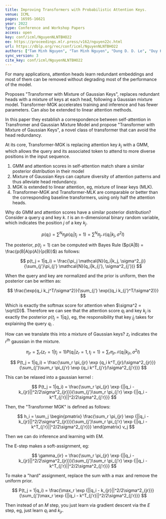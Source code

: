 ```yaml
---
title: Improving Transformers with Probabilistic Attention Keys.
venue: ICML
pages: 16595-16621
year: 2022
type: Conference and Workshop Papers
access: open
key: conf/icml/NguyenNLNTBHO22
ee: https://proceedings.mlr.press/v162/nguyen22c.html
url: https://dblp.org/rec/conf/icml/NguyenNLNTBHO22
authors: ["Tam Minh Nguyen", "Tan Minh Nguyen", "Dung D. D. Le", "Duy Khuong Nguyen", "Viet-Anh Tran", "Richard G. Baraniuk", "Nhat Ho", "Stanley J. Osher"]
sync_version: 3
cite_key: conf/icml/NguyenNLNTBHO22
---
```


For many applications, attention heads learn redundant embeddings and most of them can be removed without degrading most of the performance of the model.

Proposes "Transformer with Mixture of Gaussian Keys", replaces redundant heads with a mixture of keys at each head, following a Gaussian mixture model. Transformer-MGK accelerates training and inference and has fewer parameters. Can also be extended to linear attention methods.

In this paper they establish a correspondence between self-attention in Transfromer and Gaussian Mixture Model and propose "Transformer with Mixture of Gaussian Keys", a novel class of transformer that can avoid the head redundancy.

At its core, Transformer-MGK is replacing attention key $k_j$ with a GMM, which allows the query and its associated token to attend to more diverse positions in the input sequence.
 1. GMM and attention scores in self-attention match share a similar posterior distribution in their model
 2. Mixture of Gaussian Keys can capture diversity of attention patterns and thus alleviate head redundancy.
 3. MGK is extended to linear attention, eg, mixture of linear keys (MLK).
 4. Transformer-MGK and Transformer-MLK are comparable or better than the corresponding baseline transformers, using only half the attention heads.

Why do GMM and attention scores have a similar posterior distribution? Consider a query $q$ and key $k$. $t$ is an n-dimensional binary random variable, which indicates the position $j$ of a key $k_j$.

$$
p(q_i) = \sum^N \pi_j p(q_i|t_j = 1) = \sum^N \pi_j \mathcal{N}(q_i|k_j, \sigma^2I)
$$

The posterior, $p(t_j = 1)$ can be computed with Bayes Rule ($p(A|B) = \frac{p(B|A)p(A)}{p(B)}$) as follows:

$$
p(t_j = 1|q_i) = \frac{\pi_j \mathcal{N}(q_i|k_j, \sigma^2_j)}{\sum_{j'}\pi_{j'} \mathcal{N}(q_i|k_{j'}, \sigma^2_{j'})}
$$

When the query and key are normalized and the prior is uniform, then the posterior can be written as:

$$
\frac{\exp{q_i k_j^T/\sigma^2}}{\sum_{j'} \exp{(q_i k_{j'}^T/\sigma^2)}}
$$

Which is exactly the softmax score for attention when $\sigma^2 = \sqrt{D}$. Therefore we can see that the attention score $q_i$ and key $k_j$ is exactly the posterior $p(t_j = 1|q_i)$, eg, the responsibility that key $j_j$ takes for explaining the query $q_i$ .

How can we translate this into a mixture of Gaussian keys? $z_r$ indicates the $r^{\text{th}}$ gaussian in the mixture.

$$
\pi_{jr} = \sum_r (z_r = 1|t_j = 1)P(q_i|z_r = 1, t_j = 1) = \sum_r \pi_{jr} \mathcal{N}(q_i|k_{jr}, \sigma^2 I)
$$

$$
P(t_j = 1|q_i) = \frac{\sum_r \pi_{jr} \exp {q_i k^T_{jr}/\sigma^2_{jr}}}{\sum_{j'}\sum_r \pi_{j'r} \exp {q_i k^T_{j'r}/\sigma^2_{j'r}}}
$$

This can be relaxed into a gaussian kernel :

$$
P(t_j = 1|q_i) = \frac{\sum_r \pi_{jr} \exp {||q_i -  k_{jr}||^2/2\sigma^2_{jr}}}{\sum_{j'}\sum_r \pi_{j'r} \exp {||q_i - k^T_{j'r}||^2/2\sigma^2_{j'r}}}
$$

Then, the "Transformer MGK" is defined as follows:

$$
h_i = \sum_j \begin{pmatrix} \frac{\sum_r \pi_{jr} \exp {||q_i -  k_{jr}||^2/2\sigma^2_{jr}}}{\sum_{j'}\sum_r \pi_{j'r} \exp {||q_i - k^T_{j'r}||^2/2\sigma^2_{j'r}}} \end{pmatrix} v_j
$$

Then we can do inference and learning with EM.

The E-step makes a soft-assignment, eg:

$$
\gamma_{ir} = \frac{\sum_r \pi_{jr} \exp {||q_i -  k_{jr}||^2/2\sigma^2_{jr}}}{\sum_{j'}\sum_r \pi_{j'r} \exp {||q_i - k^T_{j'r}||^2/2\sigma^2_{j'r}}}
$$

To make a "hard" assignment, replace the sum with a $\max$ and remove the uniform prior.

$$
P(t_j = 1|q_i) = \frac{\max_r \exp {||q_i -  k_{jr}||^2/2\sigma^2_{jr}}}{\sum_{j'}\max_r \exp {||q_i - k^T_{j'r}||^2/2\sigma^2_{j'r}}}
$$

Then instead of an $M$ step, you just learn via gradient descent via the $E$ step, eg, just learn $q_i$ and $k_{jr}$.

